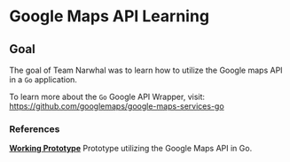 # Google Maps API Learning

## Goal
The goal of Team Narwhal was to learn how to utilize the Google maps API in a `Go` application.

To learn more about the `Go` Google API Wrapper, visit: https://github.com/googlemaps/google-maps-services-go

### References
[**Working Prototype**](https://github.com/Narwhal-Pillar/hamsterApi/blob/google-api/app/features/places/place_controller.go) Prototype utilizing the Google Maps API in Go.<br>

